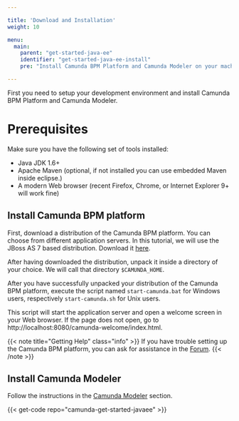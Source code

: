 ```yaml
---

title: 'Download and Installation'
weight: 10

menu:
  main:
    parent: "get-started-java-ee"
    identifier: "get-started-java-ee-install"
    pre: "Install Camunda BPM Platform and Camunda Modeler on your machine."

---
```


First you need to setup your development environment and install Camunda BPM Platform and Camunda Modeler.


# Prerequisites

Make sure you have the following set of tools installed:

* Java JDK 1.6+
* Apache Maven (optional, if not installed you can use embedded Maven inside eclipse.)
* A modern Web browser (recent Firefox, Chrome, or Internet Explorer 9+ will work fine)

## Install Camunda BPM platform

First, download a distribution of the Camunda BPM platform. You can choose from different application servers. In this tutorial, we will use the JBoss AS 7 based distribution. Download it [here](https://camunda.org/download/).

After having downloaded the distribution, unpack it inside a directory of your choice. We will call that directory
`$CAMUNDA_HOME`.

After you have successfully unpacked your distribution of the Camunda BPM platform, execute the script named
`start-camunda.bat` for Windows users, respectively `start-camunda.sh` for Unix users.

This script will start the application server and open a welcome screen in your Web browser.
If the page does not open, go to http://localhost:8080/camunda-welcome/index.html.

{{< note title="Getting Help" class="info" >}}
If you have trouble setting up the Camunda BPM platform, you can ask for assistance in the [Forum](https://camunda.org/community/forum.html).
{{< /note >}}

## Install Camunda Modeler

Follow the instructions in the [Camunda Modeler](/manual/latest/installation/eclipse-plugin) section.

{{< get-code repo="camunda-get-started-javaee" >}}

